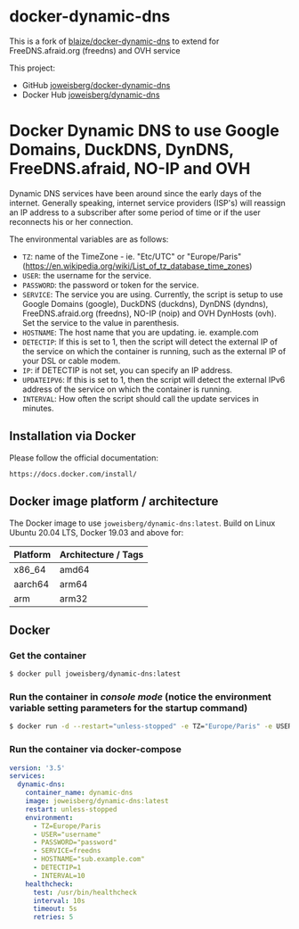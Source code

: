 # docker-dynamic-dns

This is a fork of [blaize/docker-dynamic-dns](https://github.com/theonemule/docker-dynamic-dns/) to extend for FreeDNS.afraid.org (freedns) and OVH service

This project:

- GitHub [joweisberg/docker-dynamic-dns](https://github.com/joweisberg/docker-dynamic-dns/)
- Docker Hub [joweisberg/dynamic-dns](https://hub.docker.com/r/joweisberg/dynamic-dns/)

# Docker Dynamic DNS to use Google Domains, DuckDNS, DynDNS, FreeDNS.afraid, NO-IP and OVH

Dynamic DNS services have been around since the early days of the internet. Generally speaking, internet service providers (ISP's) will reassign an IP address to a subscriber after some period of time or if the user reconnects his or her connection.

The environmental variables are as follows:

- `TZ`: name of the TimeZone - ie. "Etc/UTC" or "Europe/Paris" (https://en.wikipedia.org/wiki/List_of_tz_database_time_zones)
- `USER`: the username for the service.
- `PASSWORD`: the password or token for the service.
- `SERVICE`: The service you are using. Currently, the script is setup to use Google Domains (google), DuckDNS (duckdns), DynDNS (dyndns), FreeDNS.afraid.org (freedns), NO-IP (noip) and OVH DynHosts (ovh). Set the service to the value in parenthesis.
- `HOSTNAME`: The host name that you are updating. ie. example.com
- `DETECTIP`: If this is set to 1, then the script will detect the external IP of the service on which the container is running, such as the external IP of your DSL or cable modem.
- `IP`: if DETECTIP is not set, you can specify an IP address.
- `UPDATEIPV6`: If this is set to 1, then the script will detect the external IPv6 address of the service on which the container is running.
- `INTERVAL`: How often the script should call the update services in minutes.

## Installation via Docker

Please follow the official documentation:

    https://docs.docker.com/install/

## Docker image platform / architecture

The Docker image to use `joweisberg/dynamic-dns:latest`.
Build on Linux Ubuntu 20.04 LTS, Docker 19.03 and above for:

| Platform | Architecture / Tags |
| -------- | ------------------- |
| x86_64   | amd64               |
| aarch64  | arm64               |
| arm      | arm32               |

## Docker

### Get the container

```bash
$ docker pull joweisberg/dynamic-dns:latest
```

### Run the container in _console mode_ (notice the environment variable setting parameters for the startup command)

```bash
$ docker run -d --restart="unless-stopped" -e TZ="Europe/Paris" -e USER="username" -e PASSWORD="password" -e SERVICE="freedns" -e HOSTNAME="sub.example.com" -e DETECTIP=1 -e INTERVAL=10 joweisberg/dynamic-dns:latest
```

### Run the container via docker-compose

```yml
version: '3.5'
services:
  dynamic-dns:
    container_name: dynamic-dns
    image: joweisberg/dynamic-dns:latest
    restart: unless-stopped
    environment:
      - TZ=Europe/Paris
      - USER="username"
      - PASSWORD="password"
      - SERVICE=freedns
      - HOSTNAME="sub.example.com"
      - DETECTIP=1
      - INTERVAL=10
    healthcheck:
      test: /usr/bin/healthcheck
      interval: 10s
      timeout: 5s
      retries: 5
```
